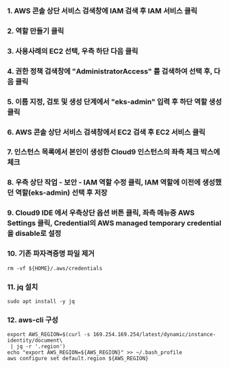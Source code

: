 ### 1. AWS 콘솔 상단 서비스 검색창에 IAM 검색 후 IAM 서비스 클릭

### 2. 역할 만들기 클릭

### 3. 사용사례의 EC2 선택, 우측 하단 다음 클릭

### 4. 권한 정책 검색창에 "AdministratorAccess" 를 검색하여 선택 후, 다음 클릭

### 5. 이름 지정, 검토 및 생성 단계에서 "eks-admin" 입력 후 하단 역할 생성 클릭

### 6. AWS 콘솔 상단 서비스 검색창에서 EC2 검색 후  EC2 서비스 클릭

### 7. 인스턴스 목록에서 본인이 생성한 Cloud9 인스턴스의 좌측 체크 박스에 체크 

### 8. 우측 상단 작업 - 보안 - IAM 역할 수정 클릭, IAM 역할에 이전에 생성했던 역할(eks-admin) 선택 후 저장

### 9. Cloud9 IDE 에서 우측상단 옵션 버튼 클릭, 좌측 메뉴중 AWS Settings 클릭, Credential의 AWS managed temporary credential을 disable로 설정

### 10. 기존 파자격증명 파일 제거 
```
rm -vf ${HOME}/.aws/credentials
```
### 11. jq 설치
```
sudo apt install -y jq
```
### 12. aws-cli 구성
```
export AWS_REGION=$(curl -s 169.254.169.254/latest/dynamic/instance-identity/document\
 | jq -r '.region')
echo "export AWS_REGION=${AWS_REGION}" >> ~/.bash_profile
aws configure set default.region ${AWS_REGION}

```
